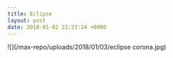 ```yaml
---
title: Eclipse
layout: post
date: 2018-01-02 22:23:24 +0000
---
```

![](/max-repo/uploads/2018/01/03/eclipse corona.jpg)
